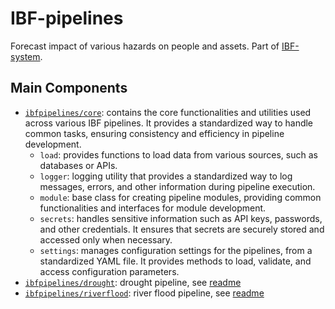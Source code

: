 # IBF-pipelines

Forecast impact of various hazards on people and assets. Part of [IBF-system](https://github.com/rodekruis/IBF-system).

## Main Components

* [`ibfpipelines/core`](ibfpipelines/core): contains the core functionalities and utilities used across various IBF pipelines. It provides a standardized way to handle common tasks, ensuring consistency and efficiency in pipeline development.
  * `load`: provides functions to load data from various sources, such as databases or APIs.
  * `logger`: logging utility that provides a standardized way to log messages, errors, and other information during pipeline execution.
  * `module`: base class for creating pipeline modules, providing common functionalities and interfaces for module development.
  * `secrets`: handles sensitive information such as API keys, passwords, and other credentials. It ensures that secrets are securely stored and accessed only when necessary.
  * `settings`: manages configuration settings for the pipelines, from a standardized YAML file. It provides methods to load, validate, and access configuration parameters.
* [`ibfpipelines/drought`](ibfpipelines/drought): drought pipeline, see [readme](docs/drought.md)
* [`ibfpipelines/riverflood`](ibfpipelines/riverflood): river flood pipeline, see [readme](docs/riverflood.md)




